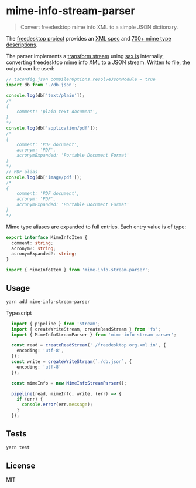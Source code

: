 # mime-info-stream-parser

> Convert freedesktop mime info XML to a simple JSON dictionary.

The [freedesktop project](https://www.freedesktop.org/) provides an [XML spec](https://freedesktop.org/wiki/Specifications/shared-mime-info-spec/) and [700+ mime type descriptions](https://gitlab.freedesktop.org/xdg/shared-mime-info/-/blob/master/data/freedesktop.org.xml.in). 

The parser implements a [transform stream](https://nodejs.org/api/stream.html#stream_implementing_a_transform_stream) using [sax js](https://www.npmjs.com/package/sax) internally, converting freedesktop mime info XML to a JSON stream. Written to file, the output can be used:
```ts
// tsconfig.json compilerOptions.resolveJsonModule = true
import db from './db.json';

console.log(db['text/plain']);
/*
{
    comment: 'plain text document',
}
*/
console.log(db['application/pdf']);
/*
{
    comment: 'PDF document',
    acronym: 'PDF',
    acronymExpanded: 'Portable Document Format'
}
*/
// PDF alias
console.log(db['image/pdf']);
/*
{
    comment: 'PDF document',
    acronym: 'PDF',
    acronymExpanded: 'Portable Document Format'
}
*/
```
Mime type aliases are expanded to full entries. Each entry value is of type:
```ts
export interface MimeInfoItem {
  comment: string;
  acronym?: string;
  acronymExpanded?: string;
}
```
```ts
import { MimeInfoItem } from 'mime-info-stream-parser';
```
## Usage
```sh
yarn add mime-info-stream-parser
```
Typescript
```ts
  import { pipeline } from 'stream';
  import { createWriteStream, createReadStream } from 'fs';
  import { MimeInfoStreamParser } from 'mime-info-stream-parser';

  const read = createReadStream('./freedesktop.org.xml.in', {
    encoding: 'utf-8',
  });
  const write = createWriteStream(`./db.json`, {
    encoding: 'utf-8'
  });

  const mimeInfo = new MimeInfoStreamParser();

  pipeline(read, mimeInfo, write, (err) => {
    if (err) {
      console.error(err.message);
    }
  });
```
## Tests
```sh
yarn test
```
## License
MIT
